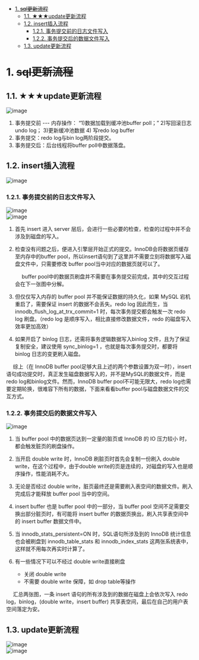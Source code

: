 
<!-- TOC -->

- [1. ~~sql更新流程~~](#1-sql更新流程)
    - [1.1. ★★★update更新流程](#11-★★★update更新流程)
    - [1.2. insert插入流程](#12-insert插入流程)
        - [1.2.1. 事务提交前的日志文件写入](#121-事务提交前的日志文件写入)
        - [1.2.2. 事务提交后的数据文件写入](#122-事务提交后的数据文件写入)
    - [1.3. update更新流程](#13-update更新流程)

<!-- /TOC -->

# 1. ~~sql更新流程~~  
<!--
一条 sql 的执行过程详解
*** https://quxuecx.blog.csdn.net/article/details/112001274


MySQL不会丢失数据的秘密，就藏在它的 7种日志里 
https://mp.weixin.qq.com/s/S9dQd1hgYzMBoDqV5bPuiQ

-->


## 1.1. ★★★update更新流程
<!-- 
*** InnoDB插入更新流程
https://mp.weixin.qq.com/s/e-5plTcE4n47L_3JzMS6kw#
-->
![image](https://gitee.com/wt1814/pic-host/raw/master/images/SQL/sql-183.png)  

1. 事务提交前 --- 内存操作： “1)数据加载到缓冲池buffer poll；” 2)写回滚日志undo log； 3)更新缓冲池数据 4) 写redo log buffer
2. 事务提交：redo log与bin log两阶段提交。  
3. 事务提交后：后台线程将buffer poll中数据落盘。  

## 1.2. insert插入流程
![image](https://gitee.com/wt1814/pic-host/raw/master/images/SQL/sql-166.png)  


### 1.2.1. 事务提交前的日志文件写入  
![image](https://gitee.com/wt1814/pic-host/raw/master/images/SQL/sql-174.png)  
![image](https://gitee.com/wt1814/pic-host/raw/master/images/SQL/sql-150.png)  

1. 首先 insert 进入 server 层后，会进行一些必要的检查，检查的过程中并不会涉及到磁盘的写入。
2. 检查没有问题之后，便进入引擎层开始正式的提交。InnoDB会将数据页缓存至内存中的buffer pool，所以insert语句到了这里并不需要立刻将数据写入磁盘文件中，只需要修改 buffer pool当中对应的数据页就可以了。

    &emsp; buffer pool中的数据页刷盘并不需要在事务提交前完成，其中的交互过程会在下一张图中分解。

4. 但仅仅写入内存的 buffer pool 并不能保证数据的持久化，如果 MySQL 宕机重启了，需要保证 insert 的数据不会丢失。redo log 因此而生，当 innodb_flush_log_at_trx_commit=1 时，每次事务提交都会触发一次 redo log 刷盘。（redo log 是顺序写入，相比直接修改数据文件，redo 的磁盘写入效率更加高效）
5. 如果开启了 binlog 日志，还需将事务逻辑数据写入binlog 文件，且为了保证复制安全，建议使用 sync_binlog=1 ，也就是每次事务提交时，都要将 binlog 日志的变更刷入磁盘。  

&emsp; 综上（在 InnoDB buffer pool足够大且上述的两个参数设置为双一时），insert语句成功提交时，真正发生磁盘数据写入的，并不是MySQL的数据文件，而是redo log和binlog文件。然而，InnoDB buffer pool不可能无限大，redo log也需要定期轮换，很难容下所有的数据，下面来看看buffer pool与磁盘数据文件的交互方式。

### 1.2.2. 事务提交后的数据文件写入  
![image](https://gitee.com/wt1814/pic-host/raw/master/images/SQL/sql-151.png)  
1. 当 buffer pool 中的数据页达到一定量的脏页或 InnoDB 的 IO 压力较小 时，都会触发脏页的刷盘操作。
2. 当开启 double write 时，InnoDB 刷脏页时首先会复制一份刷入 double write，在这个过程中，由于double write的页是连续的，对磁盘的写入也是顺序操作，性能消耗不大。
3. 无论是否经过 double write，脏页最终还是需要刷入表空间的数据文件。刷入完成后才能释放 buffer pool 当中的空间。
4. insert buffer 也是 buffer pool 中的一部分，当 buffer pool 空间不足需要交换出部分脏页时，有可能将 insert buffer 的数据页换出，刷入共享表空间中的 insert buffer 数据文件中。
5. 当 innodb_stats_persistent=ON 时，SQL语句所涉及到的 InnoDB 统计信息也会被刷盘到 innodb_table_stats 和 innodb_index_stats 这两张系统表中，这样就不用每次再实时计算了。
6. 有一些情况下可以不经过 double write直接刷盘

    * 关闭 double write  
    * 不需要 double write 保障，如 drop table等操作  

&emsp; 汇总两张图，一条 insert 语句的所有涉及到的数据在磁盘上会依次写入 redo log，binlog，(double write，insert buffer) 共享表空间，最后在自己的用户表空间落定为安。  

## 1.3. update更新流程
![image](https://gitee.com/wt1814/pic-host/raw/master/images/SQL/sql-174.png)  
![image](https://gitee.com/wt1814/pic-host/raw/master/images/SQL/sql-175.png)  


